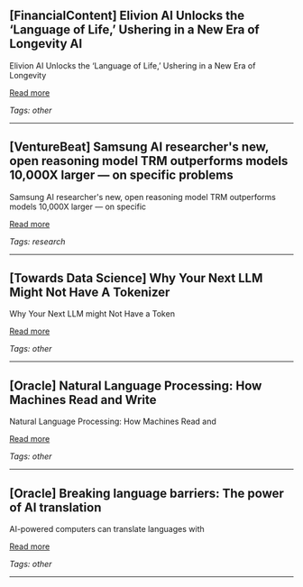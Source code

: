 ## [FinancialContent] Elivion AI Unlocks the ‘Language of Life,’ Ushering in a New Era of Longevity AI

Elivion AI Unlocks the ‘Language of Life,’ Ushering in a New Era of Longevity

[Read more](https://markets.financialcontent.com/wral/article/tokenring-2025-10-10-elivion-ai-unlocks-the-language-of-life-ushering-in-a-new-era-of-longevity-ai)

_Tags: other_

---
## [VentureBeat] Samsung AI researcher's new, open reasoning model TRM outperforms models 10,000X larger — on specific problems

Samsung AI researcher's new, open reasoning model TRM outperforms models 10,000X larger — on specific

[Read more](https://venturebeat.com/ai/samsung-ai-researchers-new-open-reasoning-model-trm-outperforms-models-10)

_Tags: research_

---
## [Towards Data Science] Why Your Next LLM Might Not Have A Tokenizer

Why Your Next LLM might Not Have a Token

[Read more](https://towardsdatascience.com/why-your-next-llm-might-not-have-a-tokenizer/)

_Tags: other_

---
## [Oracle] Natural Language Processing: How Machines Read and Write

Natural Language Processing: How Machines Read and

[Read more](https://www.oracle.com/asean/artificial-intelligence/natural-language-processing/)

_Tags: other_

---
## [Oracle] Breaking language barriers: The power of AI translation

AI-powered computers can translate languages with

[Read more](https://www.oracle.com/europe/artificial-intelligence/ai-translation/)

_Tags: other_

---
